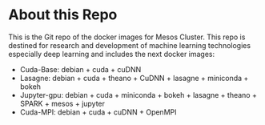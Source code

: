 # About this Repo

This is the Git repo of the docker images for Mesos Cluster. This repo is destined for research and development of machine learning technologies especially deep learning and includes the next docker images:
 - Cuda-Base: debian + cuda + cuDNN
 - Lasagne: debian + cuda + theano + CuDNN + lasagne + miniconda + bokeh 
 - Jupyter-gpu: debian + cuda + miniconda + bokeh + lasagne + theano + SPARK + mesos + jupyter
 - Cuda-MPI: debian + cuda + cuDNN + OpenMPI
